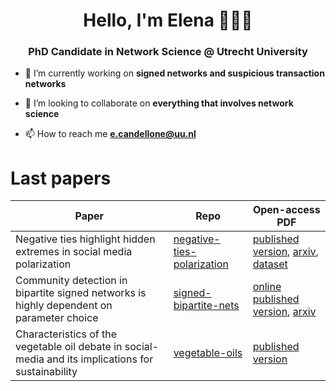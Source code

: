 <h1 align="center">Hello, I'm Elena 👩‍💻🌈</h1>
<h3 align="center">PhD Candidate in Network Science @ Utrecht University</h3>


- 🔭 I’m currently working on **signed networks and suspicious transaction networks**

- 👯 I’m looking to collaborate on **everything that involves network science**

- 📫 How to reach me **e.candellone@uu.nl**


# Last papers
| Paper | Repo | Open-access PDF |
| -------- | ------- | ------- |
| Negative ties highlight hidden extremes in social media polarization | [negative-ties-polarization](https://github.com/elenacandellone/negative-ties-polarization) | [published version](https://doi.org/10.1017/nws.2025.10006), [arxiv](https://doi.org/10.48550/arXiv.2501.05590), [dataset](https://doi.org/10.5281/zenodo.15682068) |
| Community detection in bipartite signed networks is highly dependent on parameter choice | [signed-bipartite-nets](https://github.com/elenacandellone/signed-bipartite-nets) | [online published version](https://www.worldscientific.com/share/9STMJVSWHFSXTUT6XKGY?target=10.1142/S0219525925400028), [arxiv](https://doi.org/10.48550/arXiv.2405.08203) |
| Characteristics of the vegetable oil debate in social-media and its implications for sustainability | [vegetable-oils](https://github.com/elenacandellone/vegetable-oils) | [published version](doi.org/10.1038/s43247-024-01545-x) |

